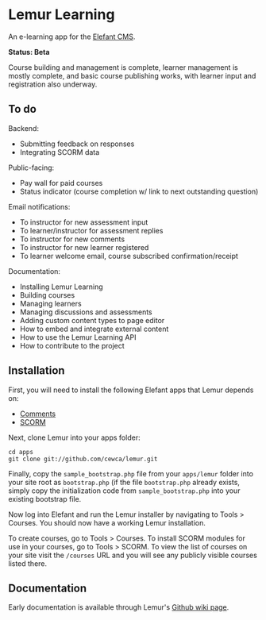 # Lemur Learning

An e-learning app for the [Elefant CMS](http://www.elefantcms.com/).

**Status: Beta**

Course building and management is complete, learner management is
mostly complete, and basic course publishing works, with learner
input and registration also underway.

## To do

Backend:

* Submitting feedback on responses
* Integrating SCORM data

Public-facing:

* Pay wall for paid courses
* Status indicator (course completion w/ link to next outstanding question)

Email notifications:

* To instructor for new assessment input
* To learner/instructor for assessment replies
* To instructor for new comments
* To instructor for new learner registered
* To learner welcome email, course subscribed confirmation/receipt

Documentation:

* Installing Lemur Learning
* Building courses
* Managing learners
* Managing discussions and assessments
* Adding custom content types to page editor
* How to embed and integrate external content
* How to use the Lemur Learning API
* How to contribute to the project

## Installation

First, you will need to install the following Elefant apps that Lemur depends on:

* [Comments](https://github.com/jbroadway/comments)
* [SCORM](https://github.com/jbroadway/scorm)

Next, clone Lemur into your apps folder:

```
cd apps
git clone git://github.com/cewca/lemur.git
```

Finally, copy the `sample_bootstrap.php` file from your `apps/lemur` folder into
your site root as `bootstrap.php` (if the file `bootstrap.php` already exists,
simply copy the initialization code from `sample_bootstrap.php` into your
existing bootstrap file.

Now log into Elefant and run the Lemur installer by navigating to Tools > Courses.
You should now have a working Lemur installation.

To create courses, go to Tools > Courses. To install SCORM modules for use in your
courses, go to Tools > SCORM. To view the list of courses on your site visit the
`/courses` URL and you will see any publicly visible courses listed there.

## Documentation

Early documentation is available through Lemur's [Github wiki page](https://github.com/cewca/lemur/wiki).